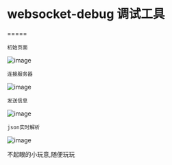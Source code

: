 # websocket-debug 调试工具
=====

~~~
初始页面
~~~
![image](https://pictureblog.oss-cn-beijing.aliyuncs.com/da1b7f3f9fa51cea927de816253fcb7.png)

~~~
连接服务器
~~~
![image](https://pictureblog.oss-cn-beijing.aliyuncs.com/535a96544314381a76c0fed9a03f2b8.png)

~~~
发送信息
~~~
![image](https://pictureblog.oss-cn-beijing.aliyuncs.com/f2244d602d9a0bc4ad536dbf9020cb7.png)
 
~~~
json实时解析
~~~
![image](https://pictureblog.oss-cn-beijing.aliyuncs.com/b91c12f207a101492144f9d27ee992b.png)

不起眼的小玩意,随便玩玩

